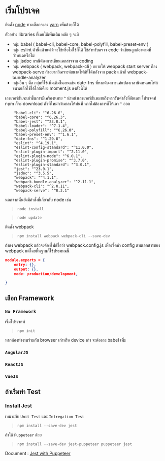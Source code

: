# เริ่มโปรเจค

ติดตั้ง [node](https://nodejs.org/en/download/)
ทางเลือกจะลง [yarn](https://yarnpkg.com/lang/en/docs/install/#windows-stable) เพิ่มด้วยก็ได้

ตัวอย่าง libraries ที่เคยใช้เพิ่มเติม หลัก ๆ จะมี

* กลุ่ม babel ( babel-cli, babel-core, babel-polyfill, babel-preset-env )
* กลุ่ม eslint ตัวนี้แล้วแต่ว่าจะใช้หรือไม่ใช้ก็ได้ ใช้สำหรับตรวจ code ว่าเขียนถูกต้องตามที่กำหนดหรือไม่
* กลุ่ม jsdoc กรณีต้องการเขียนเอกสารจาก coding
* กลุ่ม webpack ( webpack, webpack-cli ) อยากให้ webpack start server ก็ลง webpack-serve ถ้าอยากวิเคราะห์ขนาดไฟล์ที่ได้หลังจาก pack แล้วก็ webpack-bundle-analyzer
* กลุ่มอื่น ๆ คือ กลุ่มที่ใช้เพิ่มเติมในงานเช่น date-fns ที่หากต้องการแค่แปลงเวลานิดหน่อยไฟล์ขนาดเล็กใช้ได้ใกล้เคียง moment.js ลงตัวนี้ได้

เลขเวอร์ชันจะเก่าขึ้นการมีเครื่องหมาย `^` นำหน้าเลขเวอร์ชันหมายถึงหากรันคำสั่งที่อัพเดท
โปรเจคท์ npm ก็จะ download ตัวที่ใหม่กว่ามาลงให้ทันที หากไม่ต้องการก็ให้เอา `^` ออก

```
    "babel-cli": "^6.26.0",
    "babel-core": "^6.26.3",
    "babel-jest": "^23.0.1",
    "babel-loader": "^7.1.4",
    "babel-polyfill": "^6.26.0",
    "babel-preset-env": "^1.6.1",
    "date-fns": "^1.29.0",
    "eslint": "^4.19.1",
    "eslint-config-standard": "^11.0.0",
    "eslint-plugin-import": "^2.11.0",
    "eslint-plugin-node": "^6.0.1",
    "eslint-plugin-promise": "^3.7.0",
    "eslint-plugin-standard": "^3.0.1",
    "jest": "^23.0.1",
    "jsdoc": "^3.5.5",
    "webpack": "^4.1.1",
    "webpack-bundle-analyzer": "^2.11.1",
    "webpack-cli": "^2.0.11",
    "webpack-serve": "^0.3.1"
```

นอกจากนั้นยังมีคำสั่งที่เกี่ยวกับ node เช่น

> `node install`

> `node update`

ติดตั้ง webpack

> `npm install webpack webpack-cli --save-dev`

ถ้าลง webpack แล้วจะต้องไฟล์ชื่อว่า webpack.config.js เพื่อเซ็ตค่า config ตามเอกสารของ webpack แต่โดยพื้นฐานก็ใช้ประมาณนี้

```json
module.exports = {
    entry: {},
    output: {},
    mode: production/development,

}
```


## เลือก Framework
### `No Framework`

เริ่มโปรเจคท์
> `npm init`

หากต้องทำงานร่วมกับ browser เก่าหรือ device เก่า จะต้องลง babel เพิ่ม

>

### `AngularJS`

### `ReactJS`

### `VueJS`

## ถ้าเริ่มทำ Test

### Install Jest
เหมาะกับ `Unit Test` และ `Intregation Test`
> `npm install --save-dev jest`

ถ้าใช้ `Puppeteer` ด้วย
> `npm install --save-dev jest-puppeteer puppeteer jest`

Document : [Jest with Puppeteer](https://jestjs.io/docs/en/puppeteer)